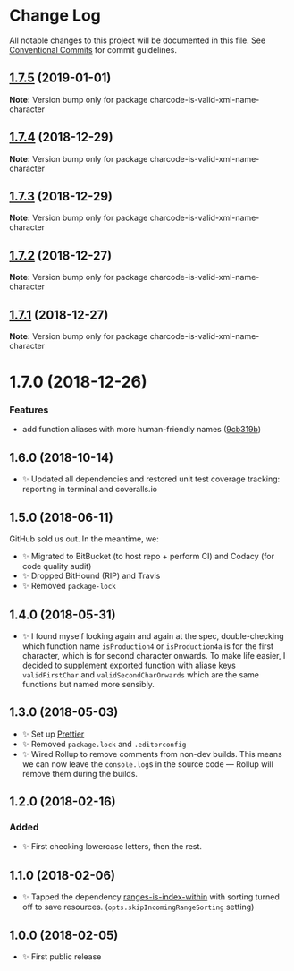 # Change Log

All notable changes to this project will be documented in this file.
See [Conventional Commits](https://conventionalcommits.org) for commit guidelines.

## [1.7.5](https://bitbucket.org/codsen/codsen/src/master/packages/charcode-is-valid-xml-name-character/compare/charcode-is-valid-xml-name-character@1.7.4...charcode-is-valid-xml-name-character@1.7.5) (2019-01-01)

**Note:** Version bump only for package charcode-is-valid-xml-name-character





## [1.7.4](https://bitbucket.org/codsen/codsen/src/master/packages/charcode-is-valid-xml-name-character/compare/charcode-is-valid-xml-name-character@1.7.3...charcode-is-valid-xml-name-character@1.7.4) (2018-12-29)

**Note:** Version bump only for package charcode-is-valid-xml-name-character





## [1.7.3](https://bitbucket.org/codsen/codsen/src/master/packages/charcode-is-valid-xml-name-character/compare/charcode-is-valid-xml-name-character@1.7.2...charcode-is-valid-xml-name-character@1.7.3) (2018-12-29)

**Note:** Version bump only for package charcode-is-valid-xml-name-character





## [1.7.2](https://bitbucket.org/codsen/codsen/src/master/packages/charcode-is-valid-xml-name-character/compare/charcode-is-valid-xml-name-character@1.7.1...charcode-is-valid-xml-name-character@1.7.2) (2018-12-27)

**Note:** Version bump only for package charcode-is-valid-xml-name-character





## [1.7.1](https://bitbucket.org/codsen/codsen/src/master/packages/charcode-is-valid-xml-name-character/compare/charcode-is-valid-xml-name-character@1.7.0...charcode-is-valid-xml-name-character@1.7.1) (2018-12-27)

**Note:** Version bump only for package charcode-is-valid-xml-name-character





# 1.7.0 (2018-12-26)


### Features

* add function aliases with more human-friendly names ([9cb319b](https://bitbucket.org/codsen/codsen/src/master/packages/charcode-is-valid-xml-name-character/commits/9cb319b))





## 1.6.0 (2018-10-14)

- ✨ Updated all dependencies and restored unit test coverage tracking: reporting in terminal and coveralls.io

## 1.5.0 (2018-06-11)

GitHub sold us out. In the meantime, we:

- ✨ Migrated to BitBucket (to host repo + perform CI) and Codacy (for code quality audit)
- ✨ Dropped BitHound (RIP) and Travis
- ✨ Removed `package-lock`

## 1.4.0 (2018-05-31)

- ✨ I found myself looking again and again at the spec, double-checking which function name `isProduction4` or `isProduction4a` is for the first character, which is for second character onwards. To make life easier, I decided to supplement exported function with aliase keys `validFirstChar` and `validSecondCharOnwards` which are the same functions but named more sensibly.

## 1.3.0 (2018-05-03)

- ✨ Set up [Prettier](https://prettier.io)
- ✨ Removed `package.lock` and `.editorconfig`
- ✨ Wired Rollup to remove comments from non-dev builds. This means we can now leave the `console.log`s in the source code — Rollup will remove them during the builds.

## 1.2.0 (2018-02-16)

### Added

- ✨ First checking lowercase letters, then the rest.

## 1.1.0 (2018-02-06)

- ✨ Tapped the dependency [ranges-is-index-within](https://bitbucket.org/codsen/ranges-is-index-within) with sorting turned off to save resources. (`opts.skipIncomingRangeSorting` setting)

## 1.0.0 (2018-02-05)

- ✨ First public release

